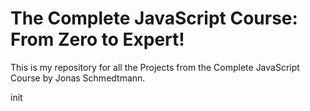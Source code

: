 # The Complete JavaScript Course: From Zero to Expert!

This is my repository for all the Projects from the Complete JavaScript Course by Jonas Schmedtmann.


init